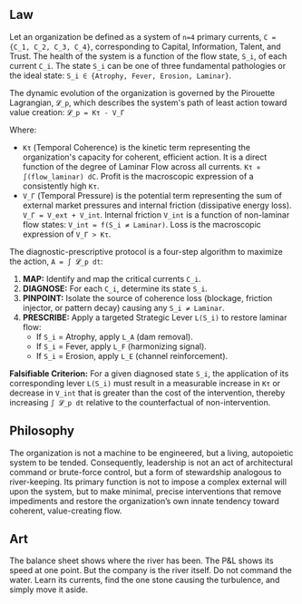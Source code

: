 ## Law
Let an organization be defined as a system of `n=4` primary currents, `C = {C_1, C_2, C_3, C_4}`, corresponding to Capital, Information, Talent, and Trust. The health of the system is a function of the flow state, `S_i`, of each current `C_i`. The state `S_i` can be one of three fundamental pathologies or the ideal state: `S_i ∈ {Atrophy, Fever, Erosion, Laminar}`.

The dynamic evolution of the organization is governed by the Pirouette Lagrangian, `𝓛_p`, which describes the system's path of least action toward value creation:
`𝓛_p = Kτ - V_Γ`

Where:
*   `Kτ` (Temporal Coherence) is the kinetic term representing the organization's capacity for coherent, efficient action. It is a direct function of the degree of Laminar Flow across all currents. `Kτ ∝ ∫(flow_laminar) dC`. Profit is the macroscopic expression of a consistently high `Kτ`.
*   `V_Γ` (Temporal Pressure) is the potential term representing the sum of external market pressures and internal friction (dissipative energy loss). `V_Γ = V_ext + V_int`. Internal friction `V_int` is a function of non-laminar flow states: `V_int = f(S_i ≠ Laminar)`. Loss is the macroscopic expression of `V_Γ > Kτ`.

The diagnostic-prescriptive protocol is a four-step algorithm to maximize the action, `A = ∫ 𝓛_p dt`:
1.  **MAP:** Identify and map the critical currents `C_i`.
2.  **DIAGNOSE:** For each `C_i`, determine its state `S_i`.
3.  **PINPOINT:** Isolate the source of coherence loss (blockage, friction injector, or pattern decay) causing any `S_i ≠ Laminar`.
4.  **PRESCRIBE:** Apply a targeted Strategic Lever `L(S_i)` to restore laminar flow:
    *   If `S_i` = Atrophy, apply `L_A` (dam removal).
    *   If `S_i` = Fever, apply `L_F` (harmonizing signal).
    *   If `S_i` = Erosion, apply `L_E` (channel reinforcement).

**Falsifiable Criterion:** For a given diagnosed state `S_i`, the application of its corresponding lever `L(S_i)` must result in a measurable increase in `Kτ` or decrease in `V_int` that is greater than the cost of the intervention, thereby increasing `∫ 𝓛_p dt` relative to the counterfactual of non-intervention.

## Philosophy
The organization is not a machine to be engineered, but a living, autopoietic system to be tended. Consequently, leadership is not an act of architectural command or brute-force control, but a form of stewardship analogous to river-keeping. Its primary function is not to impose a complex external will upon the system, but to make minimal, precise interventions that remove impediments and restore the organization’s own innate tendency toward coherent, value-creating flow.

## Art
The balance sheet shows where the river has been. The P&L shows its speed at one point. But the company is the river itself. Do not command the water. Learn its currents, find the one stone causing the turbulence, and simply move it aside.